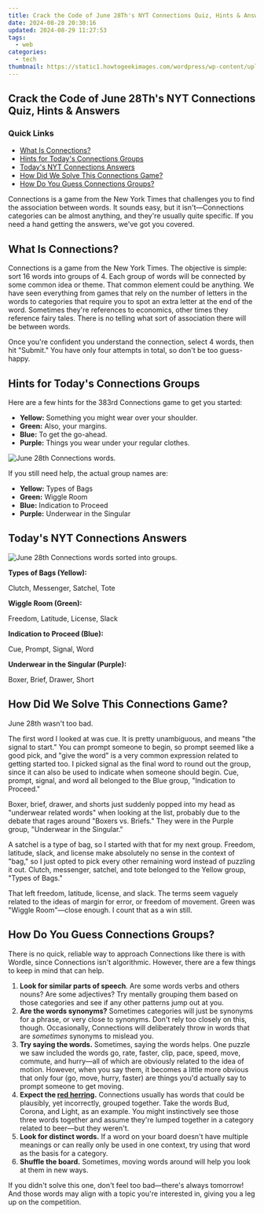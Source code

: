 ```yaml
---
title: Crack the Code of June 28Th's NYT Connections Quiz, Hints & Answers
date: 2024-08-28 20:30:16
updated: 2024-08-29 11:27:53
tags:
  - web
categories:
  - tech
thumbnail: https://static1.howtogeekimages.com/wordpress/wp-content/uploads/2024/06/nyt-connections-game-icon-on-a-phone-screen-and-several-magnifying-glasses-and-question-marks-around-it.jpg
---
```


## Crack the Code of June 28Th's NYT Connections Quiz, Hints & Answers

### Quick Links

* [What Is Connections?](https://facebook.techidaily.com/why-some-people-want-to-make-instagram-instagram-again/)
* [Hints for Today's Connections Groups](https://common-error.techidaily.com/comprehensive-repair-instructions-for-handling-win32-kernel-mode-violation-0xc0000098/)
* [Today's NYT Connections Answers](https://tech-recovery.techidaily.com/solved-download-directx-12-for-windows-10/)
* [How Did We Solve This Connections Game?](https://extra-approaches.techidaily.com/updated-spin-renegade-suite/)
* [How Do You Guess Connections Groups?](https://youtube-blog.techidaily.com/n-2024-the-real-number-of-youtube-views-you-need-to-make-a-living/)

 Connections is a game from the New York Times that challenges you to find the association between words. It sounds easy, but it isn't—Connections categories can be almost anything, and they're usually quite specific. If you need a hand getting the answers, we've got you covered.

##  What Is Connections?

 Connections is a game from the New York Times. The objective is simple: sort 16 words into groups of 4\. Each group of words will be connected by some common idea or theme. That common element could be anything. We have seen everything from games that rely on the number of letters in the words to categories that require you to spot an extra letter at the end of the word. Sometimes they're references to economics, other times they reference fairy tales. There is no telling what sort of association there will be between words.

 Once you're confident you understand the connection, select 4 words, then hit "Submit." You have only four attempts in total, so don't be too guess-happy.

##  Hints for Today's Connections Groups

 Here are a few hints for the 383rd Connections game to get you started:

* **Yellow:** Something you might wear over your shoulder.
* **Green:** Also, your margins.
* **Blue:** To get the go-ahead.
* **Purple:** Things you wear under your regular clothes.

![June 28th Connections words.](https://static1.howtogeekimages.com/wordpress/wp-content/uploads/2024/06/june-28th-connections.png) 

 If you still need help, the actual group names are:

* **Yellow:** Types of Bags
* **Green:** Wiggle Room
* **Blue:** Indication to Proceed
* **Purple:** Underwear in the Singular

##  Today's NYT Connections Answers

![June 28th Connections words sorted into groups.](https://static1.howtogeekimages.com/wordpress/wp-content/uploads/2024/06/june-28th-connections-filled.png) 

**Types of Bags (Yellow):** 

 Clutch, Messenger, Satchel, Tote

**Wiggle Room (Green):** 

 Freedom, Latitude, License, Slack

**Indication to Proceed (Blue):** 

 Cue, Prompt, Signal, Word

**Underwear in the Singular (Purple):** 

 Boxer, Brief, Drawer, Short

##  How Did We Solve This Connections Game?

 June 28th wasn't too bad. 

 The first word I looked at was cue. It is pretty unambiguous, and means "the signal to start." You can prompt someone to begin, so prompt seemed like a good pick, and "give the word" is a very common expression related to getting started too. I picked signal as the final word to round out the group, since it can also be used to indicate when someone should begin. Cue, prompt, signal, and word all belonged to the Blue group, "Indication to Proceed." 

 Boxer, brief, drawer, and shorts just suddenly popped into my head as "underwear related words" when looking at the list, probably due to the debate that rages around "Boxers vs. Briefs." They were in the Purple group, "Underwear in the Singular." 

 A satchel is a type of bag, so I started with that for my next group. Freedom, latitude, slack, and license make absolutely no sense in the context of "bag," so I just opted to pick every other remaining word instead of puzzling it out. Clutch, messenger, satchel, and tote belonged to the Yellow group, "Types of Bags." 

 That left freedom, latitude, license, and slack. The terms seem vaguely related to the ideas of margin for error, or freedom of movement. Green was "Wiggle Room"—close enough. I count that as a win still. 

##  How Do You Guess Connections Groups?

 There is no quick, reliable way to approach Connections like there is with Wordle, since Connections isn't algorithmic. However, there are a few things to keep in mind that can help.

1. **Look for similar parts of speech**. Are some words verbs and others nouns? Are some adjectives? Try mentally grouping them based on those categories and see if any other patterns jump out at you.
2. **Are the words synonyms?** Sometimes categories will just be synonyms for a phrase, or very close to synonyms. Don't rely too closely on this, though. Occasionally, Connections will deliberately throw in words that are _sometimes_ synonyms to mislead you.
3. **Try saying the words.** Sometimes, saying the words helps. One puzzle we saw included the words go, rate, faster, clip, pace, speed, move, commute, and hurry—all of which are obviously related to the idea of motion. However, when you say them, it becomes a little more obvious that only four (go, move, hurry, faster) are things you'd actually say to prompt someone to get moving.
4. **Expect the [red herring](https://www.merriam-webster.com/dictionary/red%20herring).** Connections usually has words that could be plausibly, yet incorrectly, grouped together. Take the words Bud, Corona, and Light, as an example. You might instinctively see those three words together and assume they're lumped together in a category related to beer—but they weren't.
5. **Look for distinct words.** If a word on your board doesn't have multiple meanings or can really only be used in one context, try using that word as the basis for a category.
6. **Shuffle the board.** Sometimes, moving words around will help you look at them in new ways.

 If you didn't solve this one, don't feel too bad—there's always tomorrow! And those words may align with a topic you're interested in, giving you a leg up on the competition.

<ins class="adsbygoogle"
     style="display:block"
     data-ad-format="autorelaxed"
     data-ad-client="ca-pub-7571918770474297"
     data-ad-slot="1223367746"></ins>



<ins class="adsbygoogle"
     style="display:block"
     data-ad-client="ca-pub-7571918770474297"
     data-ad-slot="8358498916"
     data-ad-format="auto"
     data-full-width-responsive="true"></ins>
